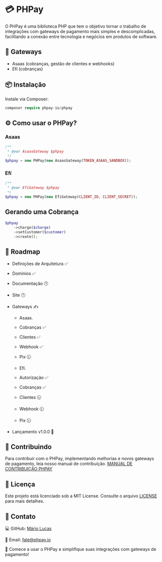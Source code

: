 # 💳 PHPay

O PHPay é uma biblioteca PHP que tem o objetivo tornar o trabalho de integrações com gateways de pagamento mais simples e descomplicadas, facilitando a conexão entre tecnologia e negócios em produtos de software.

## 💸 Gateways

- Asaas (cobranças, gestão de clientes e webhooks)
- Efí (cobranças)

## 📦 Instalação

Instale via Composer:

```php
composer require phpay-io/phpay
```

## ⚙️ Como usar o PHPay?

### Asaas

```php
/**
 * @var AsaasGateway $phpay
 */
$phpay = new PHPay(new AsaasGateway(TOKEN_ASAAS_SANDBOX));
```

### Efí

```php
/**
 * @var EfiGateway $phpay
 */
$phpay = new PHPay(new EfiGateway(CLIENT_ID, CLIENT_SECRET));
```

## Gerando uma Cobrança

```php
$phpay
    ->charge($charge)
    ->setCustomer($customer)
    ->create();
```

## 📝 Roadmap

- Definições de Arquitetura ✅
- Domínios ✅
- Documentação 🕑
- Site 🕛
- Gateways ✍️

  - Asaas.

  - Cobranças ✅
  - Clientes ✅
  - Webhook ✅
  - Pix 🕥

  - Efí.

  - Autorização ✅
  - Cobranças ✅
  - Clientes 🕥
  - Webhook 🕥
  - Pix 🕥

- Lançamento v1.0.0 🚀

## 🌟 Contribuindo

Para contribuir com o PHPay, implementando melhorias e novos gateways de pagamento,
leia nosso manual de contribuição. [MANUAL DE CONTRIBUIÇÃO PHPAY](./CONTRIBUTING.md)

## 📄 Licença

Este projeto está licenciado sob a MIT License. Consulte o arquivo [LICENSE](./LICENSE.md) para mais detalhes.

## 🤝 Contato

💻 GitHub: [Mário Lucas](https://github.com/mariolucasdev)

📧 Email: fale@phpay.io

🎉 Comece a usar o PHPay e simplifique suas integrações com gateways de pagamento!
